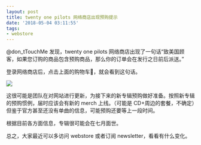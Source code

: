 ```yaml
---
layout: post
title: twenty one pilots 网络商店出现预购提示
date: '2018-05-04 03:11:55'
tags:
- webstore
---
```



@don_tTouchMe 发现，twenty one pilots 网络商店出现了一句话“致美国顾客，如果您订购的商品包含预购商品，那么你的订单会在发行之日前后派送。”

登录网络商店后，点击上面的购物车🛒，就会看到这句话。

[![](https://res.cloudinary.com/du5vcylqh/image/upload/v1552481264/metapilots.cn/img_2010-3.jpg)](https://res.cloudinary.com/du5vcylqh/image/upload/v1552481264/metapilots.cn/img_2010-3.jpg)

这很可能是团队在对网站进行更新，为接下来的新专辑预购做好准备。按照新专辑的预购惯例，届时应该会有新的 merch 上线。（可能是 CD+周边的套餐，不确定）但鉴于官方甚至还没有单曲的信息，可能预购还要等上一段时间。

根据目前各方面信息，专辑很可能会在七月面世。

总之，大家最近可以多访问 webstore 或者订阅 newsletter，看看有什么变化。


